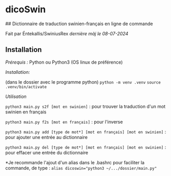 # dicoSwin

## Dictionnaire de traduction swinien-français en ligne de commande

Fait par Éntekallis/SwiniusRex 
*dernière màj le 08-07-2024*

## Installation

*Prérequis :*
Python ou Python3
(OS linux de préférence) 

*Installation:*

(dans le dossier avec le programme python)
`python -m venv .venv`
`source .venv/bin/activate`


*Utilisation*

`python3 main.py s2f [mot en swinien]` : pour trouver la traduction d'un mot swinien en français

`python3 main.py f2s [mot en français]` : pour l'inverse

`python3 main.py add [type de mot*] [mot en français] [mot en swinien]` : pour ajouter une entrée au dictionnaire

`python3 main.py del [type de mot*] [mot en français] [mot en swinien]` : pour effacer une entrée du dictionnaire

*Je recommande l'ajout d'un alias dans le .bashrc pour faciliter la commande, de type : `alias dicoswin="python3 ~/.../dossier/main.py"`
